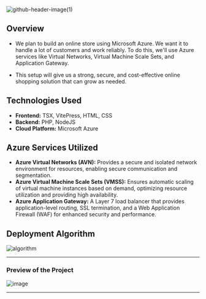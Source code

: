 ![github-header-image(1)](https://github.com/user-attachments/assets/4b48d029-bde5-41d6-ae82-4c84f224bc69)

## Overview

- We plan to build an online store using Microsoft Azure. We want it to handle a lot of customers and work reliably. To do this, we'll use Azure services like Virtual Networks, Virtual Machine Scale Sets, and Application Gateway.

- This setup will give us a strong, secure, and cost-effective online shopping solution that can grow as needed.

##   Technologies Used

* **Frontend:** TSX, VitePress, HTML, CSS
* **Backend:** PHP, NodeJS
* **Cloud Platform:** Microsoft Azure

##   Azure Services Utilized

* **Azure Virtual Networks (AVN):** Provides a secure and isolated network environment for resources, enabling secure communication and segmentation.
* **Azure Virtual Machine Scale Sets (VMSS):** Ensures automatic scaling of virtual machine instances based on demand, optimizing resource utilization and providing high availability.
* **Azure Application Gateway:** A Layer 7 load balancer that provides application-level routing, SSL termination, and a Web Application Firewall (WAF) for enhanced security and performance.
## Deployment Algorithm

![algorithm](https://github.com/user-attachments/assets/c2124755-3b1f-46c3-913d-e4aa257d7cfc)

---

### Preview of the Project

![image](https://github.com/user-attachments/assets/acffd4a4-e669-429f-a9e4-61b77a59acd0)

---
